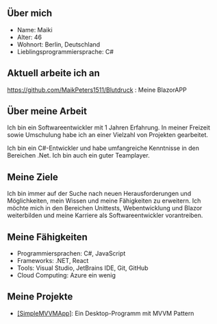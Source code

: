 ## Über mich

- Name: Maiki
- Alter: 46
- Wohnort: Berlin, Deutschland
- Lieblingsprogrammiersprache: C#

## Aktuell arbeite ich an
https://github.com/MaikPeters1511/Blutdruck : Meine BlazorAPP

## Über meine Arbeit

Ich bin ein Softwareentwickler mit 1 Jahren Erfahrung. In meiner Freizeit sowie Umschulung habe ich an einer Vielzahl von Projekten gearbeitet.

Ich bin ein C#-Entwickler und habe umfangreiche Kenntnisse in den Bereichen .Net. Ich bin auch ein guter Teamplayer.

## Meine Ziele

Ich bin immer auf der Suche nach neuen Herausforderungen und Möglichkeiten, mein Wissen und meine Fähigkeiten zu erweitern. Ich möchte mich in den Bereichen Unittests, Webentwicklung und Blazor weiterbilden und meine Karriere als Softwareentwickler vorantreiben.

## Meine Fähigkeiten

- Programmiersprachen: C#, JavaScript
- Frameworks: .NET, React
- Tools: Visual Studio, JetBrains IDE, Git, GitHub
- Cloud Computing: Azure ein wenig

## Meine Projekte

- [[SimpleMVVMApp]](https://github.com/MaikPeters1511/SimpleMvvmApp): Ein Desktop-Programm mit MVVM Pattern
